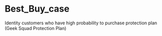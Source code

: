 # Best_Buy_case
Identity customers who have high probability to purchase protection plan (Geek Squad Protection Plan)
